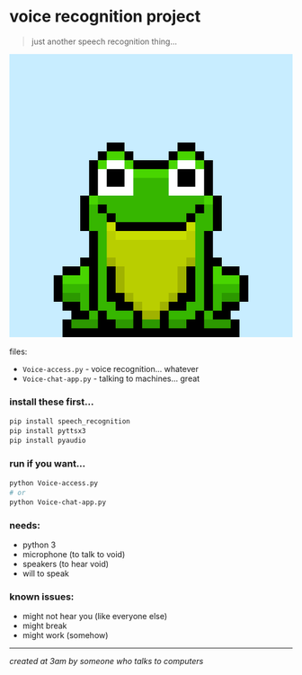 # voice recognition project
> just another speech recognition thing...

![tired frog](frog.gif)

files:
- `Voice-access.py` - voice recognition... whatever
- `Voice-chat-app.py` - talking to machines... great

### install these first...
```bash
pip install speech_recognition
pip install pyttsx3
pip install pyaudio
```

### run if you want...
```bash
python Voice-access.py
# or
python Voice-chat-app.py
```

### needs:
- python 3
- microphone (to talk to void)
- speakers (to hear void)
- will to speak

### known issues:
- might not hear you (like everyone else)
- might break
- might work (somehow)

---
*created at 3am by someone who talks to computers*
